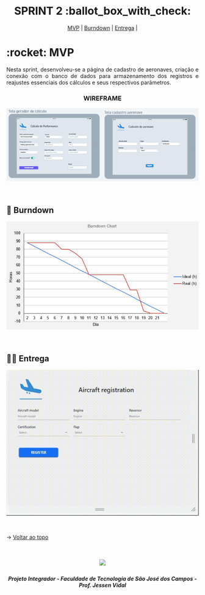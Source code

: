 
<br id="topo">
 
<h1 align="center"> SPRINT 2 :ballot_box_with_check: </h1>

<p align="center">
    <a href="#mvp">MVP</a> | 
    <a href="#burndown">Burndown</a> | 
    <a href="#entrega">Entrega</a> | 
</p>
<span id="mvp">
 
<h1> :rocket: MVP </h1>
<p align="justify">Nesta sprint, desenvolveu-se a página de cadastro de aeronaves, criação e conexão com o banco de dados para armazenamento dos registros e reajustes essenciais dos cálculos e seus respectivos parâmetros.</p>
  
  
 <h3 align="center"> WIREFRAME </h3>
<p align="center"> <img src = "../imagens/Wireframe - Sprint 2"></p>
<br>
  
<span id="burndown">
 
## :pushpin: Burndown
<p align="center"> <img src = "../imagens/burndown - Sprint 2.JPG"></p>
<br>

  
 <span id="entrega">
 
## 👩‍💻 Entrega
<p align="center"> <img src = "../imagens/video - sprint2.gif"></p>
<br>
   
  → [Voltar ao topo](#topo)
<h1 align="center"> <img src = "https://fatecsjc-prd.azurewebsites.net/images/logo/fatecsjc_400x192.png" height="70"  align="auto">
<h5 align="center"> Projeto Integrador - Faculdade de Tecnologia de São José dos Campos - Prof. Jessen Vidal </h5>
